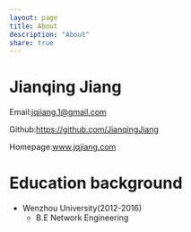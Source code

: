 ```yaml
---
layout: page
title: About
description: "About"
share: true
---
```




# Jianqing Jiang

Email:jqjiang.1@gmail.com  

Github:https://github.com/JianqingJiang

Homepage:www.jqjiang.com

# Education background

* Wenzhou University(2012-2016)
  * B.E Network Engineering
